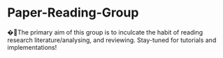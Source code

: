 # Paper-Reading-Group
�📍The primary aim of this group is to inculcate the habit of reading research literature/analysing, and reviewing. Stay-tuned for tutorials and implementations!
